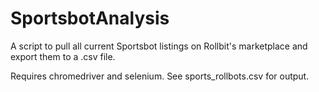 # SportsbotAnalysis
A script to pull all current Sportsbot listings on Rollbit's marketplace and export them to a .csv file.

Requires chromedriver and selenium. See sports_rollbots.csv for output.
